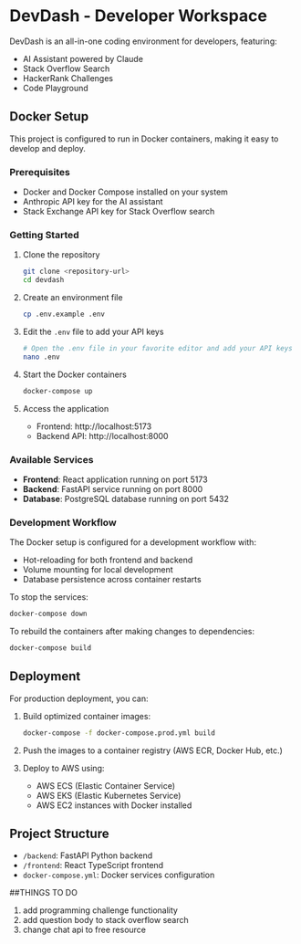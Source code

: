 # DevDash - Developer Workspace

DevDash is an all-in-one coding environment for developers, featuring:

- AI Assistant powered by Claude
- Stack Overflow Search
- HackerRank Challenges
- Code Playground

## Docker Setup

This project is configured to run in Docker containers, making it easy to develop and deploy.

### Prerequisites

- Docker and Docker Compose installed on your system
- Anthropic API key for the AI assistant
- Stack Exchange API key for Stack Overflow search

### Getting Started

1. Clone the repository
   ```bash
   git clone <repository-url>
   cd devdash
   ```

2. Create an environment file
   ```bash
   cp .env.example .env
   ```

3. Edit the `.env` file to add your API keys
   ```bash
   # Open the .env file in your favorite editor and add your API keys
   nano .env
   ```

4. Start the Docker containers
   ```bash
   docker-compose up
   ```

5. Access the application
   - Frontend: http://localhost:5173
   - Backend API: http://localhost:8000

### Available Services

- **Frontend**: React application running on port 5173
- **Backend**: FastAPI service running on port 8000
- **Database**: PostgreSQL database running on port 5432

### Development Workflow

The Docker setup is configured for a development workflow with:

- Hot-reloading for both frontend and backend
- Volume mounting for local development
- Database persistence across container restarts

To stop the services:
```bash
docker-compose down
```

To rebuild the containers after making changes to dependencies:
```bash
docker-compose build
```

## Deployment

For production deployment, you can:

1. Build optimized container images:
   ```bash
   docker-compose -f docker-compose.prod.yml build
   ```

2. Push the images to a container registry (AWS ECR, Docker Hub, etc.)

3. Deploy to AWS using:
   - AWS ECS (Elastic Container Service)
   - AWS EKS (Elastic Kubernetes Service)
   - AWS EC2 instances with Docker installed

## Project Structure

- `/backend`: FastAPI Python backend
- `/frontend`: React TypeScript frontend
- `docker-compose.yml`: Docker services configuration


##THINGS TO DO
1. add programming challenge functionality
2. add question body to stack overflow search
3. change chat api to free resource